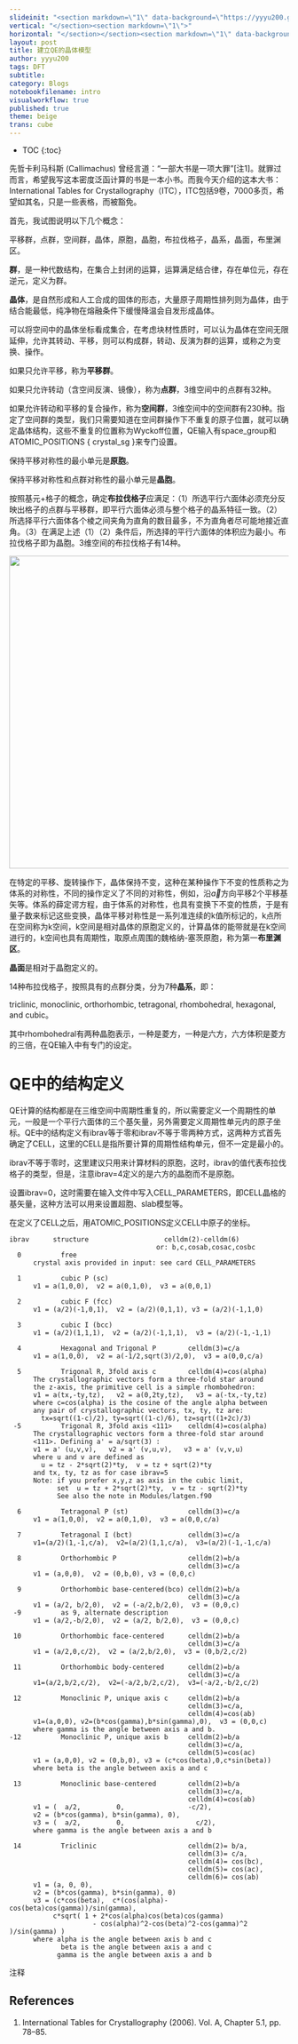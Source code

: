```yaml
---
slideinit: "<section markdown=\"1\" data-background=\"https://yyyu200.github.io/DFTbook/img/slidebackground.png\"><section markdown=\"1\">"
vertical: "</section><section markdown=\"1\">"
horizontal: "</section></section><section markdown=\"1\" data-background=\"https://yyyu200.github.io/DFTbook/img/slidebackground.png\"><section markdown=\"1\">"
layout: post
title: 建立QE的晶体模型
author: yyyu200
tags: DFT
subtitle: 
category: Blogs
notebookfilename: intro
visualworkflow: true
published: true
theme: beige
trans: cube
---
```


* TOC
{:toc}

先哲卡利马科斯 (Callimachus) 曾经言道：“一部大书是一项大罪”[注1]。就罪过而言，希望我写这本密度泛函计算的书是一本小书。而我今天介绍的这本大书：International Tables for Crystallography（ITC），ITC包括9卷，7000多页，希望如其名，只是一些表格，而被豁免。

首先，我试图说明以下几个概念：

平移群，点群，空间群，晶体，原胞，晶胞，布拉伐格子，晶系，晶面，布里渊区。

**群**，是一种代数结构，在集合上封闭的运算，运算满足结合律，存在单位元，存在逆元，定义为群。

**晶体**，是自然形成和人工合成的固体的形态，大量原子周期性排列则为晶体，由于结合能最低，纯净物在熔融条件下缓慢降温会自发形成晶体。

可以将空间中的晶体坐标看成集合，在考虑块材性质时，可以认为晶体在空间无限延伸，允许其转动、平移，则可以构成群，转动、反演为群的运算，或称之为变换、操作。

如果只允许平移，称为**平移群**。

如果只允许转动（含空间反演、镜像），称为**点群**，3维空间中的点群有32种。

如果允许转动和平移的复合操作，称为**空间群**，3维空间中的空间群有230种。指定了空间群的类型，我们只需要知道在空间群操作下不重复的原子位置，就可以确定晶体结构，这些不重复的位置称为Wyckoff位置，QE输入有space_group和ATOMIC_POSITIONS { crystal_sg }来专门设置。

保持平移对称性的最小单元是**原胞**。

保持平移对称性和点群对称性的最小单元是**晶胞**。

按照基元+格子的概念，确定**布拉伐格子**应满足：（1）所选平行六面体必须充分反映出格子的点群与平移群，即平行六面体必须与整个格子的晶系特征一致。（2）所选择平行六面体各个棱之间夹角为直角的数目最多，不为直角者尽可能地接近直角。（3）在满足上述（1）（2）条件后，所选择的平行六面体的体积应为最小。布拉伐格子即为晶胞。3维空间的布拉伐格子有14种。

<p align="center">
    <img src="http://yyyu200.github.io/DFTbook/img/BravaisLattices.png" width="563" />
</p>

在特定的平移、旋转操作下，晶体保持不变，这种在某种操作下不变的性质称之为体系的对称性，不同的操作定义了不同的对称性，例如，沿$\vec a$方向平移2个平移基矢等。体系的薛定谔方程，由于体系的对称性，也具有变换下不变的性质，于是有量子数来标记这些变换，晶体平移对称性是一系列准连续的k值所标记的，k点所在空间称为k空间，k空间是相对晶体的原胞定义的，计算晶体的能带就是在k空间进行的，k空间也具有周期性，取原点周围的魏格纳-塞茨原胞，称为第一**布里渊区**。

**晶面**是相对于晶胞定义的。

14种布拉伐格子，按照具有的点群分类，分为7种**晶系**，即：

triclinic, monoclinic, orthorhombic, tetragonal, rhombohedral, hexagonal, and cubic。

其中rhombohedral有两种晶胞表示，一种是菱方，一种是六方，六方体积是菱方的三倍，在QE输入中有专门的设定。


# QE中的结构定义

QE计算的结构都是在三维空间中周期性重复的，所以需要定义一个周期性的单元，一般是一个平行六面体的三个基矢量，另外需要定义周期性单元内的原子坐标。QE中的结构定义有ibrav等于零和ibrav不等于零两种方式，这两种方式首先确定了CELL，这里的CELL是指所要计算的周期性结构单元，但不一定是最小的。

ibrav不等于零时，这里建议只用来计算材料的原胞，这时，ibrav的值代表布拉伐格子的类型，但是，注意ibrav=4定义的是六方的晶胞而不是原胞。

设置ibrav=0，这时需要在输入文件中写入CELL_PARAMETERS，即CELL晶格的基矢量，这种方法可以用来设置超胞、slab模型等。

在定义了CELL之后，用ATOMIC_POSITIONS定义CELL中原子的坐标。

```
ibrav      structure                   celldm(2)-celldm(6)
                                     or: b,c,cosab,cosac,cosbc
  0          free
      crystal axis provided in input: see card CELL_PARAMETERS

  1          cubic P (sc)
      v1 = a(1,0,0),  v2 = a(0,1,0),  v3 = a(0,0,1)

  2          cubic F (fcc)
      v1 = (a/2)(-1,0,1),  v2 = (a/2)(0,1,1), v3 = (a/2)(-1,1,0)

  3          cubic I (bcc)
      v1 = (a/2)(1,1,1),  v2 = (a/2)(-1,1,1),  v3 = (a/2)(-1,-1,1)

  4          Hexagonal and Trigonal P        celldm(3)=c/a
      v1 = a(1,0,0),  v2 = a(-1/2,sqrt(3)/2,0),  v3 = a(0,0,c/a)

  5          Trigonal R, 3fold axis c        celldm(4)=cos(alpha)
      The crystallographic vectors form a three-fold star around
      the z-axis, the primitive cell is a simple rhombohedron:
      v1 = a(tx,-ty,tz),   v2 = a(0,2ty,tz),   v3 = a(-tx,-ty,tz)
      where c=cos(alpha) is the cosine of the angle alpha between
      any pair of crystallographic vectors, tx, ty, tz are:
        tx=sqrt((1-c)/2), ty=sqrt((1-c)/6), tz=sqrt((1+2c)/3)
 -5          Trigonal R, 3fold axis <111>    celldm(4)=cos(alpha)
      The crystallographic vectors form a three-fold star around
      <111>. Defining a' = a/sqrt(3) :
      v1 = a' (u,v,v),   v2 = a' (v,u,v),   v3 = a' (v,v,u)
      where u and v are defined as
        u = tz - 2*sqrt(2)*ty,  v = tz + sqrt(2)*ty
      and tx, ty, tz as for case ibrav=5
      Note: if you prefer x,y,z as axis in the cubic limit,
            set  u = tz + 2*sqrt(2)*ty,  v = tz - sqrt(2)*ty
            See also the note in Modules/latgen.f90

  6          Tetragonal P (st)               celldm(3)=c/a
      v1 = a(1,0,0),  v2 = a(0,1,0),  v3 = a(0,0,c/a)

  7          Tetragonal I (bct)              celldm(3)=c/a
      v1=(a/2)(1,-1,c/a),  v2=(a/2)(1,1,c/a),  v3=(a/2)(-1,-1,c/a)

  8          Orthorhombic P                  celldm(2)=b/a
                                             celldm(3)=c/a
      v1 = (a,0,0),  v2 = (0,b,0), v3 = (0,0,c)

  9          Orthorhombic base-centered(bco) celldm(2)=b/a
                                             celldm(3)=c/a
      v1 = (a/2, b/2,0),  v2 = (-a/2,b/2,0),  v3 = (0,0,c)
 -9          as 9, alternate description
      v1 = (a/2,-b/2,0),  v2 = (a/2, b/2,0),  v3 = (0,0,c)

 10          Orthorhombic face-centered      celldm(2)=b/a
                                             celldm(3)=c/a
      v1 = (a/2,0,c/2),  v2 = (a/2,b/2,0),  v3 = (0,b/2,c/2)

 11          Orthorhombic body-centered      celldm(2)=b/a
                                             celldm(3)=c/a
      v1=(a/2,b/2,c/2),  v2=(-a/2,b/2,c/2),  v3=(-a/2,-b/2,c/2)

 12          Monoclinic P, unique axis c     celldm(2)=b/a
                                             celldm(3)=c/a,
                                             celldm(4)=cos(ab)
      v1=(a,0,0), v2=(b*cos(gamma),b*sin(gamma),0),  v3 = (0,0,c)
      where gamma is the angle between axis a and b.
-12          Monoclinic P, unique axis b     celldm(2)=b/a
                                             celldm(3)=c/a,
                                             celldm(5)=cos(ac)
      v1 = (a,0,0), v2 = (0,b,0), v3 = (c*cos(beta),0,c*sin(beta))
      where beta is the angle between axis a and c

 13          Monoclinic base-centered        celldm(2)=b/a
                                             celldm(3)=c/a,
                                             celldm(4)=cos(ab)
      v1 = (  a/2,         0,                -c/2),
      v2 = (b*cos(gamma), b*sin(gamma), 0),
      v3 = (  a/2,         0,                  c/2),
      where gamma is the angle between axis a and b

 14          Triclinic                       celldm(2)= b/a,
                                             celldm(3)= c/a,
                                             celldm(4)= cos(bc),
                                             celldm(5)= cos(ac),
                                             celldm(6)= cos(ab)
      v1 = (a, 0, 0),
      v2 = (b*cos(gamma), b*sin(gamma), 0)
      v3 = (c*cos(beta),  c*(cos(alpha)-cos(beta)cos(gamma))/sin(gamma),
           c*sqrt( 1 + 2*cos(alpha)cos(beta)cos(gamma)
                     - cos(alpha)^2-cos(beta)^2-cos(gamma)^2 )/sin(gamma) )
      where alpha is the angle between axis b and c
             beta is the angle between axis a and c
            gamma is the angle between axis a and b
```

注释

## References

1. International Tables for Crystallography (2006). Vol. A, Chapter 5.1, pp. 78–85.

